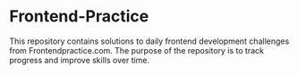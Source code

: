# Frontend-Practice
This repository contains solutions to daily frontend development challenges from Frontendpractice.com. The purpose of the repository is to track progress and improve skills over time. 
